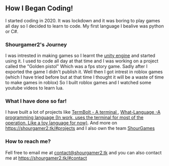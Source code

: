 ## How I Began Coding!
I started coding in 2020. It was lockdown and it was boring to play games all day so I decided to learn to code. My first language I bealive was python or C#. 
### Shourgamer2's Journey
I was intrested in making games so I learnt the [unity engine](https://unity.com/) and started using it. I used to code all day at that time and I was working on a project called the "Golden pistol"
Which was a fps story game. Sadly after I exported the game I didn't publish it. Well then I got intrest in roblox games (which I have tried before but at that time I thought it will be a waste of time to make games in roblox)
So I built roblox games and I watched some youtube videos to learn lua.
### What I have done so far! 
I have built a lot of projects like [TermBolt - A terminal ](https://github.com/shourgamer2/termbolt), [What-Language -A programming language (In work, uses the terminal for most of the operation. Like a toy language for now)](https://github.com/what-language).
And more on https://shourgamer2.tk/#projects and I also own the team [ShourGames](https://github.com/shourgames)
### How to reach me?
Fell free to email me at contact@shourgamer2.tk and you can also contact me at https://shourgamer2.tk/#contact
